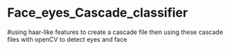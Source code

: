 # Face_eyes_Cascade_classifier
#using haar-like features to create a cascade file then using these cascade files with openCV to detect eyes and face
